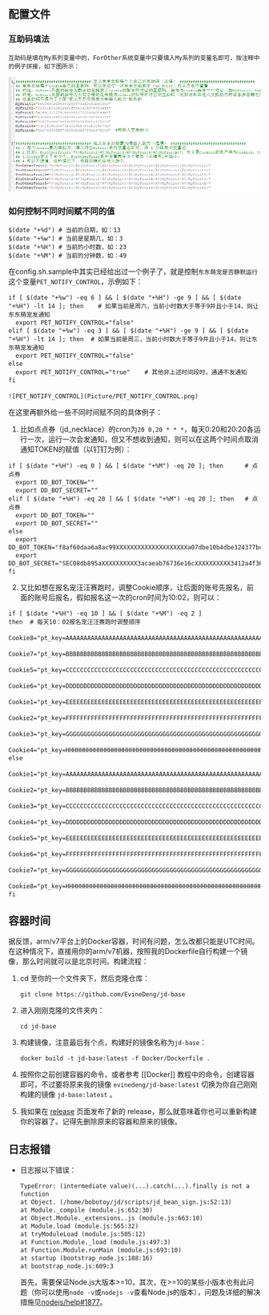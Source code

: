
## 配置文件

### 互助码填法

    互助码是填在My系列变量中的，ForOther系统变量中只要填入My系列的变量名即可，按注释中的例子拼接，如下图所示：

![Sharecodes](Picture/Sharecodes.png)

### 如何控制不同时间赋不同的值

```shell
$(date "+%d") # 当前的日期，如：13
$(date "+%w") # 当前是星期几，如：3
$(date "+%H") # 当前的小时数，如：23
$(date "+%M") # 当前的分钟数，如：49
```

在config.sh.sample中其实已经给出过一个例子了，就是控制`东东萌宠是否静默运行`这个变量`PET_NOTIFY_CONTROL`，示例如下：

```shell
if [ $(date "+%w") -eq 6 ] && [ $(date "+%H") -ge 9 ] && [ $(date "+%H") -lt 14 ]; then    # 如果当前是周六，当前小时数大于等于9并且小于14，则让东东萌宠发通知
  export PET_NOTIFY_CONTROL="false"
elif [ $(date "+%w") -eq 3 ] && [ $(date "+%H") -ge 9 ] && [ $(date "+%H") -lt 14 ]; then  # 如果当前是周三，当前小时数大于等于9并且小于14，则让东东萌宠发通知
  export PET_NOTIFY_CONTROL="false"
else
  export PET_NOTIFY_CONTROL="true"    # 其他非上述时间段时，通通不发通知
fi

![PET_NOTIFY_CONTROL](Picture/PET_NOTIFY_CONTROL.png)

```

在这里再额外给一些不同时间赋不同的具体例子：

1. 比如点点券（jd_necklace）的cron为`20 0,20 * * *`，每天0:20和20:20各运行一次，运行一次会发通知，但又不想收到通知，则可以在这两个时间点取消通知TOKEN的赋值（以钉钉为例）：


```shell
if [ $(date "+%H") -eq 0 ] && [ $(date "+%M") -eq 20 ]; then      # 点点券
  export DD_BOT_TOKEN=""
  export DD_BOT_SECRET=""
elif [ $(date "+%H") -eq 20 ] && [ $(date "+%M") -eq 20 ]; then   # 点点券
  export DD_BOT_TOKEN=""
  export DD_BOT_SECRET=""
else
  export DD_BOT_TOKEN="f8af60daa6a8ac99XXXXXXXXXXXXXXXXXXXXa07dbe10b4dbe324377bc"
  export DD_BOT_SECRET="SEC08db895aXXXXXXXXXX3acaeab76736e16cXXXXXXXXXX3412a4f36942aa905f76"
fi
```

2. 又比如想在报名宠汪汪赛跑时，调整Cookie顺序，让后面的账号先报名，前面的账号后报名，假如报名这一次的cron时间为10:02，则可以：

```shell
if [ $(date "+%H") -eq 10 ] && [ $(date "+%M") -eq 2 ]
then  # 每天10：02报名宠汪汪赛跑时调整顺序
  Cookie8="pt_key=AAAAAAAAAAAAAAAAAAAAAAAAAAAAAAAAAAAAAAAAAAAAAAAAAAAAAAAAAAAAAAAAAAAAAAAAAAA;pt_pin=XXXXXXXX;"
  Cookie7="pt_key=BBBBBBBBBBBBBBBBBBBBBBBBBBBBBBBBBBBBBBBBBBBBBBBBBBBBBBBBBBBBBBBBBBBBBBBBBBB;pt_pin=XXXXXXXX;"
  Cookie5="pt_key=CCCCCCCCCCCCCCCCCCCCCCCCCCCCCCCCCCCCCCCCCCCCCCCCCCCCCCCCCCCCCCCCCCCCCCCCCCC;pt_pin=XXXXXXXX;"
  Cookie6="pt_key=DDDDDDDDDDDDDDDDDDDDDDDDDDDDDDDDDDDDDDDDDDDDDDDDDDDDDDDDDDDDDDDDDDDDDDDDDDD;pt_pin=XXXXXXXX;"
  Cookie1="pt_key=EEEEEEEEEEEEEEEEEEEEEEEEEEEEEEEEEEEEEEEEEEEEEEEEEEEEEEEEEEEEEEEEEEEEEEEEEEE;pt_pin=XXXXXXXX;"
  Cookie2="pt_key=FFFFFFFFFFFFFFFFFFFFFFFFFFFFFFFFFFFFFFFFFFFFFFFFFFFFFFFFFFFFFFFFFFFFFFFFFFF;pt_pin=XXXXXXXX;"
  Cookie3="pt_key=GGGGGGGGGGGGGGGGGGGGGGGGGGGGGGGGGGGGGGGGGGGGGGGGGGGGGGGGGGGGGGGGGGGGGGGGGGG;pt_pin=XXXXXXXX;"
  Cookie4="pt_key=HHHHHHHHHHHHHHHHHHHHHHHHHHHHHHHHHHHHHHHHHHHHHHHHHHHHHHHHHHHHHHHHHHHHHHHHHHH;pt_pin=XXXXXXXX;"
else
  Cookie1="pt_key=AAAAAAAAAAAAAAAAAAAAAAAAAAAAAAAAAAAAAAAAAAAAAAAAAAAAAAAAAAAAAAAAAAAAAAAAAAA;pt_pin=XXXXXXXX;"
  Cookie2="pt_key=BBBBBBBBBBBBBBBBBBBBBBBBBBBBBBBBBBBBBBBBBBBBBBBBBBBBBBBBBBBBBBBBBBBBBBBBBBB;pt_pin=XXXXXXXX;"
  Cookie3="pt_key=CCCCCCCCCCCCCCCCCCCCCCCCCCCCCCCCCCCCCCCCCCCCCCCCCCCCCCCCCCCCCCCCCCCCCCCCCCC;pt_pin=XXXXXXXX;"
  Cookie4="pt_key=DDDDDDDDDDDDDDDDDDDDDDDDDDDDDDDDDDDDDDDDDDDDDDDDDDDDDDDDDDDDDDDDDDDDDDDDDDD;pt_pin=XXXXXXXX;"
  Cookie5="pt_key=EEEEEEEEEEEEEEEEEEEEEEEEEEEEEEEEEEEEEEEEEEEEEEEEEEEEEEEEEEEEEEEEEEEEEEEEEEE;pt_pin=XXXXXXXX;"
  Cookie6="pt_key=FFFFFFFFFFFFFFFFFFFFFFFFFFFFFFFFFFFFFFFFFFFFFFFFFFFFFFFFFFFFFFFFFFFFFFFFFFF;pt_pin=XXXXXXXX;"
  Cookie7="pt_key=GGGGGGGGGGGGGGGGGGGGGGGGGGGGGGGGGGGGGGGGGGGGGGGGGGGGGGGGGGGGGGGGGGGGGGGGGGG;pt_pin=XXXXXXXX;"
  Cookie8="pt_key=HHHHHHHHHHHHHHHHHHHHHHHHHHHHHHHHHHHHHHHHHHHHHHHHHHHHHHHHHHHHHHHHHHHHHHHHHHH;pt_pin=XXXXXXXX;"
fi
```
    
## 容器时间

据反馈，arm/v7平台上的Docker容器，时间有问题，怎么改都只能是UTC时间。在这种情况下，直接用你的arm/v7机器，按照我的Dockerfile自行构建一个镜像，那么时间就可以是北京时间。构建流程：

1. cd 至你的一个文件夹下，然后克隆仓库：

    ```shell
    git clone https://github.com/EvineDeng/jd-base
    ```

2. 进入刚刚克隆的文件夹内：

     ```shell
     cd jd-base
     ```

3. 构建镜像，注意最后有个点，构建好的镜像名称为`jd-base`：

    ```shell
    docker build -t jd-base:latest -f Docker/Dockerfile .
    ```

4. 按照你之前创建容器的命令，或者参考 [[Docker]] 教程中的命令，创建容器即可，不过要将原来我的镜像 `evinedeng/jd-base:latest` 切换为你自己刚刚构建的镜像 `jd-base:latest` 。

5. 我如果在 [release](https://github.com/EvineDeng/jd-base/releases) 页面发布了新的 release，那么就意味着你也可以重新构建你的容器了。记得先删除原来的容器和原来的镜像。

## 日志报错

- 日志报以下错误：
    ```
    TypeError: (intermediate value)(...).catch(...).finally is not a function
    at Object. (/home/bobotoy/jd/scripts/jd_bean_sign.js:52:13)
    at Module._compile (module.js:652:30)
    at Object.Module._extensions..js (module.js:663:10)
    at Module.load (module.js:565:32)
    at tryModuleLoad (module.js:505:12)
    at Function.Module._load (module.js:497:3)
    at Function.Module.runMain (module.js:693:10)
    at startup (bootstrap_node.js:188:16)
    at bootstrap_node.js:609:3
    ```
    首先，需要保证Node.js大版本>=10，其次，在>=10的某些小版本也有此问题（你可以使用`node -v`或`nodejs -v`查看Node.js的版本），问题及详细的解决措施见[nodejs/help#1877](https://github.com/nodejs/help/issues/1877)。
